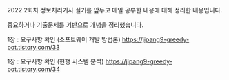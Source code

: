 2022 2회차 정보처리기사 실기를 앞두고 매일 공부한 내용에 대해 정리한 내용입니다.

중요하거나 기출문제를 기반으로 개념을 정리했습니다.

 1장 : 요구사항 확인 (소프트웨어 개발 방법론) https://jipang9-greedy-pot.tistory.com/33
	
 1장 : 요구사항 확인 (현행 시스템 분석) https://jipang9-greedy-pot.tistory.com/34
